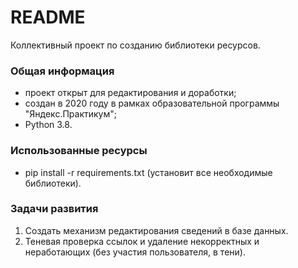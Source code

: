 # README #

Коллективный проект по созданию библиотеки ресурсов.

### Общая информация ###

* проект открыт для редактирования и доработки;
* создан в 2020 году в рамках образовательной программы "Яндекс.Практикум";
* Python 3.8.

### Использованные ресурсы ###

* pip install -r requirements.txt (установит все необходимые библиотеки).

### Задачи развития ###

1. Создать механизм редактирования сведений в базе данных.  
2. Теневая проверка ссылок и удаление некорректных и неработающих (без участия пользователя, в тени).
